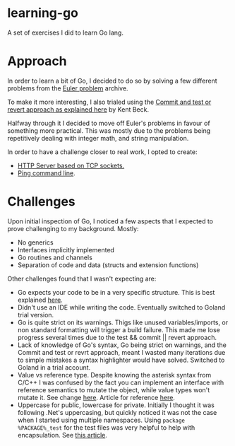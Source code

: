 # learning-go

A set of exercises I did to learn Go lang.

# Approach

In order to learn a bit of Go, I decided to do so by solving a few different problems from the [Euler problem](https://projecteuler.net/archives) archive.

To make it more interesting, I also trialed using the [Commit and test or revert approach as explained here](https://medium.com/@tdeniffel/tcr-test-commit-revert-a-test-alternative-to-tdd-6e6b03c22bec) by Kent Beck.

Halfway through it I decided to move off Euler's problems in favour of something more practical. This was mostly due to the problems being repetitively dealing with integer math, and string manipulation.

In order to have a challenge closer to real work, I opted to create:

* [HTTP Server based on TCP sockets.](https://github.com/joseprl89/learning-go/tree/master/server)
* [Ping command line](https://github.com/joseprl89/learning-go/tree/master/ping).

# Challenges

Upon initial inspection of Go, I noticed a few aspects that I expected to prove challenging to my background. Mostly:

* No generics
* Interfaces implicitly implemented
* Go routines and channels
* Separation of code and data (structs and extension functions)

Other challenges found that I wasn't expecting are:

* Go expects your code to be in a very specific structure. This is best explained [here](https://golang.org/doc/code.html).
* Didn't use an IDE while writing the code. Eventually switched to Goland trial version.
* Go is quite strict on its warnings. Thigs like unused variables/imports, or non standard formatting will trigger a build failure. This made me lose progress several times due to the test && commit || revert approach.
* Lack of knowledge of Go's syntax, Go being strict on warnings, and the Commit and test or revrt approach, meant I wasted many iterations due to simple mistakes a syntax highlighter would have solved. Switched to Goland in a trial account.
* Value vs reference type. Despite knowing the asterisk syntax from C/C++ I was confused by the fact you can implement an interface with reference semantics to mutate the object, while value types won't mutate it. See change [here](https://github.com/joseprl89/learning-go/commit/694c3aad68d9260fb4c4f9ce6a2789224f462ccf#diff-d930881d9b72deadbd3d22c7166001f9). Article for reference [here](https://medium.com/@saiyerram/go-interfaces-pointers-4d1d98d5c9c6).
* Uppercase for public, lowercase for private. Initially I thought it was following .Net's uppercasing, but quickly noticed it was not the case when I started using multiple namespaces. Using `package %PACKAGE%_test` for the test files was very helpful to help with encapsulation. See [this article](https://medium.com/@benbjohnson/structuring-tests-in-go-46ddee7a25c).
